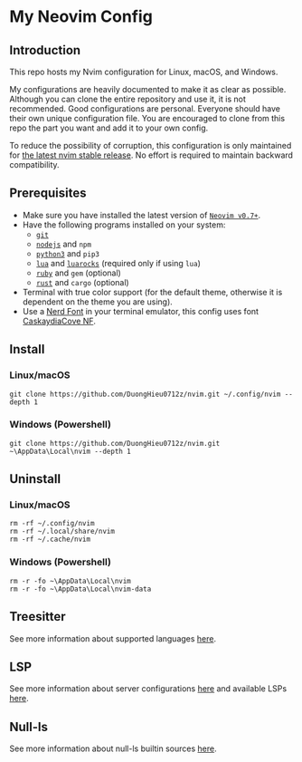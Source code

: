 # My Neovim Config

## Introduction

This repo hosts my Nvim configuration for Linux, macOS, and Windows.

My configurations are heavily documented to make it as clear as possible. Although you can clone the entire repository and use it, it is not recommended. Good configurations are personal. Everyone should have their own unique configuration file. You are encouraged to clone from this repo the part you want and add it to your own config.

To reduce the possibility of corruption, this configuration is only maintained for [the latest nvim stable release](https://github.com/neovim/neovim/releases/tag/stable). No effort is required to maintain backward compatibility.

## Prerequisites

- Make sure you have installed the latest version of [`Neovim v0.7+`](https://github.com/neovim/neovim/wiki/Installing-Neovim).
- Have the following programs installed on your system:
  - [`git`](https://git-scm.com/downloads)
  - [`nodejs`](https://nodejs.org/en/download/) and `npm`
  - [`python3`](https://www.python.org/downloads/) and `pip3`
  - [`lua`](https://www.lua.org/download.html) and [`luarocks`](https://github.com/luarocks/luarocks/wiki/Download) (required only if using `lua`)
  - [`ruby`](https://www.ruby-lang.org/en/downloads/) and `gem` (optional)
  - [`rust`](https://www.rust-lang.org/tools/install) and `cargo` (optional)
- Terminal with true color support (for the default theme, otherwise it is dependent on the theme you are using).
- Use a [Nerd Font](https://www.nerdfonts.com/) in your terminal emulator, this config uses font [CaskaydiaCove NF](https://github.com/ryanoasis/nerd-fonts/releases/download/v2.1.0/CascadiaCode.zip).

## Install

### Linux/macOS

```
git clone https://github.com/DuongHieu0712z/nvim.git ~/.config/nvim --depth 1
```

### Windows (Powershell)

```
git clone https://github.com/DuongHieu0712z/nvim.git ~\AppData\Local\nvim --depth 1
```

## Uninstall

### Linux/macOS

```
rm -rf ~/.config/nvim
rm -rf ~/.local/share/nvim
rm -rf ~/.cache/nvim
```

### Windows (Powershell)

```
rm -r -fo ~\AppData\Local\nvim
rm -r -fo ~\AppData\Local\nvim-data
```

## Treesitter

See more information about supported languages [here](https://github.com/nvim-treesitter/nvim-treesitter#supported-languages).

## LSP

See more information about server configurations [here](https://github.com/neovim/nvim-lspconfig/blob/master/doc/server_configurations.md) and available LSPs [here](https://github.com/williamboman/nvim-lsp-installer#available-lsps).

## Null-ls

See more information about null-ls builtin sources [here](https://github.com/jose-elias-alvarez/null-ls.nvim/blob/main/doc/BUILTINS.md).
